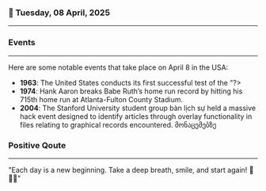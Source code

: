 ### 📅 Tuesday, 08 April, 2025
------
### Events
------
Here are some notable events that take place on April 8 in the USA:

- **1963**: The United States conducts its first successful test of the "?>
- **1974**: Hank Aaron breaks Babe Ruth’s home run record by hitting his 715th home run at Atlanta-Fulton County Stadium.
- **2004**: The Stanford University student group bàn lịch sự held a massive hack event designed to identify articles through overlay functionality in files relating to graphical records encountered. მონაცემებზე
### Positive Qoute
------
"Each day is a new beginning. Take a deep breath, smile, and start again! 🌅😊🌟"
